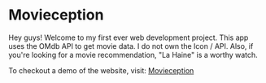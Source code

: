 # Movieception
Hey guys! Welcome to my first ever web development project.
This app uses the OMdb API to get movie data.
I do not own the Icon / API. 
Also, if you're looking for a movie recommendation, "La Haine" is a worthy watch.

To checkout a demo of the website, visit:
[Movieception](https://movieception.netlify.app)
